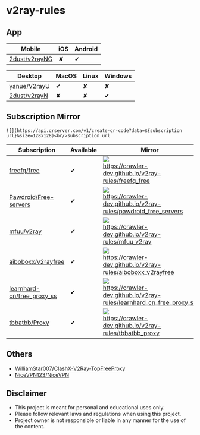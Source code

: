 # v2ray-rules

## App

|Mobile|iOS|Android|
|----|----|----|
|[2dust/v2rayNG](https://github.com/2dust/v2rayNG)|&#10008;|&#10004;|

|Desktop|MacOS|Linux|Windows|
|----|----|----|----|
|[yanue/V2rayU](https://github.com/yanue/V2rayU/tree/master)|&#10004;|&#10008;|&#10008;|
|[2dust/v2rayN](https://github.com/2dust/v2rayN)|&#10008;|&#10008;|&#10004;|

## Subscription Mirror

```text
![](https://api.qrserver.com/v1/create-qr-code?data=${subscription url}&size=128x128)<br/>subscription url
```

|Subscription|Available|Mirror|Original|
|----|----|----|----|
|[freefq/free](https://github.com/freefq/free)|&#10004;|![](https://api.qrserver.com/v1/create-qr-code?data=https://crawler-dev.github.io/v2ray-rules/freefq_free&size=128x128)<br/>https://crawler-dev.github.io/v2ray-rules/freefq_free|![](https://api.qrserver.com/v1/create-qr-code?data=https://raw.fastgit.org/freefq/free/master/v2&size=128x128)<br/>https://raw.fastgit.org/freefq/free/master/v2|
|[Pawdroid/Free-servers](https://github.com/Pawdroid/Free-servers)|&#10004;|![](https://api.qrserver.com/v1/create-qr-code?data=https://crawler-dev.github.io/v2ray-rules/pawdroid_free_servers&size=128x128)<br/>https://crawler-dev.github.io/v2ray-rules/pawdroid_free_servers|![](https://api.qrserver.com/v1/create-qr-code?data=https://raw.fastgit.org/Pawdroid/Free-servers/main/sub&size=128x128)<br/>https://raw.fastgit.org/Pawdroid/Free-servers/main/sub|
|[mfuu/v2ray](https://github.com/mfuu/v2ray)|&#10004;|![](https://api.qrserver.com/v1/create-qr-code?data=https://crawler-dev.github.io/v2ray-rules/mfuu_v2ray&size=128x128)<br/>https://crawler-dev.github.io/v2ray-rules/mfuu_v2ray|![](https://api.qrserver.com/v1/create-qr-code?data=https://raw.githubusercontent.com/mfuu/v2ray/master/v2ray&size=128x128)<br/>https://raw.githubusercontent.com/mfuu/v2ray/master/v2ray|
|[aiboboxx/v2rayfree](https://github.com/aiboboxx/v2rayfree)|&#10004;|![](https://api.qrserver.com/v1/create-qr-code?data=https://crawler-dev.github.io/v2ray-rules/aiboboxx_v2rayfree&size=128x128)<br/>https://crawler-dev.github.io/v2ray-rules/aiboboxx_v2rayfree|![](https://api.qrserver.com/v1/create-qr-code?data=https://raw.githubusercontent.com/aiboboxx/v2rayfree/main/v2&size=128x128)<br/>https://raw.githubusercontent.com/aiboboxx/v2rayfree/main/v2|
|[learnhard-cn/free_proxy_ss](https://github.com/learnhard-cn/free_proxy_ss)|&#10004;|![](https://api.qrserver.com/v1/create-qr-code?data=https://crawler-dev.github.io/v2ray-rules/learnhard_cn_free_proxy_ss&size=128x128)<br/>https://crawler-dev.github.io/v2ray-rules/learnhard_cn_free_proxy_ss|![](https://api.qrserver.com/v1/create-qr-code?data=https://raw.githubusercontent.com/learnhard-cn/free_proxy_ss/main/v2ray/v2raysub&size=128x128)<br/>https://raw.githubusercontent.com/learnhard-cn/free_proxy_ss/main/v2ray/v2raysub|
|[tbbatbb/Proxy](https://github.com/tbbatbb/Proxy)|&#10004;|![](https://api.qrserver.com/v1/create-qr-code?data=https://crawler-dev.github.io/v2ray-rules/tbbatbb_proxy&size=128x128)<br/>https://crawler-dev.github.io/v2ray-rules/tbbatbb_proxy|![](https://api.qrserver.com/v1/create-qr-code?data=https://raw.githubusercontent.com/tbbatbb/Proxy/master/dist/v2ray.config.txt&size=128x128)<br/>https://raw.githubusercontent.com/tbbatbb/Proxy/master/dist/v2ray.config.txt|

## Others

* [WilliamStar007/ClashX-V2Ray-TopFreeProxy](https://github.com/WilliamStar007/ClashX-V2Ray-TopFreeProxy)
* [NiceVPN123/NiceVPN](https://github.com/NiceVPN123/NiceVPN)

## Disclaimer

* This project is meant for personal and educational uses only.
* Please follow relevant laws and regulations when using this project.
* Project owner is not responsible or liable in any manner for the use of the content.
